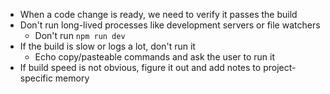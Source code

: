 - When a code change is ready, we need to verify it passes the build
- Don't run long-lived processes like development servers or file watchers
  - Don't run `npm run dev`
- If the build is slow or logs a lot, don't run it
  - Echo copy/pasteable commands and ask the user to run it
- If build speed is not obvious, figure it out and add notes to project-specific memory
